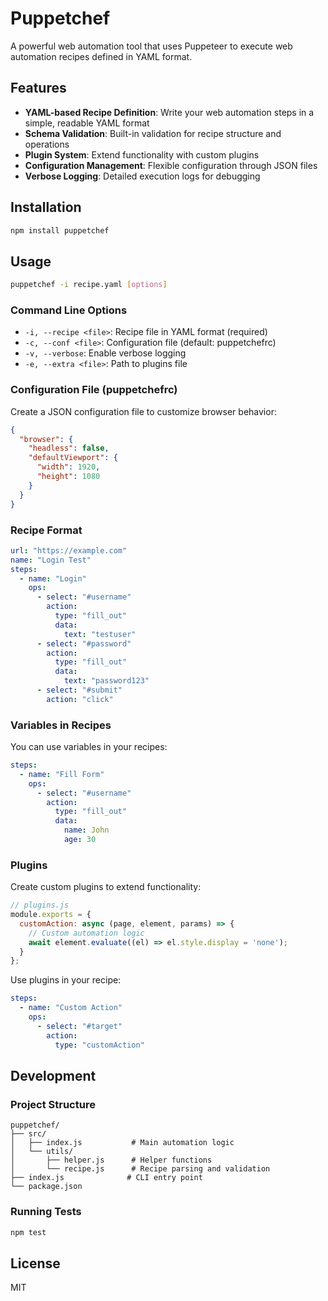 # Puppetchef

A powerful web automation tool that uses Puppeteer to execute web automation recipes defined in YAML format.

## Features

- **YAML-based Recipe Definition**: Write your web automation steps in a simple, readable YAML format
- **Schema Validation**: Built-in validation for recipe structure and operations
- **Plugin System**: Extend functionality with custom plugins
- **Configuration Management**: Flexible configuration through JSON files
- **Verbose Logging**: Detailed execution logs for debugging

## Installation

```bash
npm install puppetchef
```

## Usage

```bash
puppetchef -i recipe.yaml [options]
```

### Command Line Options

- `-i, --recipe <file>`: Recipe file in YAML format (required)
- `-c, --conf <file>`: Configuration file (default: puppetchefrc)
- `-v, --verbose`: Enable verbose logging
- `-e, --extra <file>`: Path to plugins file

### Configuration File (puppetchefrc)

Create a JSON configuration file to customize browser behavior:

```json
{
  "browser": {
    "headless": false,
    "defaultViewport": {
      "width": 1920,
      "height": 1080
    }
  }
}
```

### Recipe Format

```yaml
url: "https://example.com"
name: "Login Test"
steps:
  - name: "Login"
    ops:
      - select: "#username"
        action: 
          type: "fill_out"
          data:
            text: "testuser"
      - select: "#password"
        action: 
          type: "fill_out"
          data:
            text: "password123"
      - select: "#submit"
        action: "click"
```

### Variables in Recipes

You can use variables in your recipes:

```yaml
steps:
  - name: "Fill Form"
    ops:
      - select: "#username"
        action: 
          type: "fill_out"
          data:
            name: John
            age: 30
```

### Plugins

Create custom plugins to extend functionality:

```javascript
// plugins.js
module.exports = {
  customAction: async (page, element, params) => {
    // Custom automation logic
    await element.evaluate((el) => el.style.display = 'none');
  }
};
```

Use plugins in your recipe:

```yaml
steps:
  - name: "Custom Action"
    ops:
      - select: "#target"
        action: 
          type: "customAction"
```

## Development

### Project Structure

```
puppetchef/
├── src/
│   ├── index.js           # Main automation logic
│   └── utils/
│       ├── helper.js      # Helper functions
│       └── recipe.js      # Recipe parsing and validation
├── index.js              # CLI entry point
└── package.json
```

### Running Tests

```bash
npm test
```

## License

MIT
